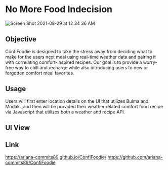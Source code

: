 # No More Food Indecision

![Screen Shot 2021-08-29 at 12 34 36 AM](https://user-images.githubusercontent.com/85209802/131241102-5fa3c41e-11ff-4789-895f-18b855a801b5.png)

## Objective

ConfiFoodie is designed to take the stress away from deciding what to make for the users next meal using real-time weather data and pairing it with correlating comfort-inspired recipes. Our goal is to provide a worry-free way to chill and recharge while also introducing users to new or forgotten comfort meal favorites.

## Usage

Users will first enter location details on the UI that utilizes Bulma and Modals, and then will be provided their weather related comfort food recipe via Javascript that utilizes both a weather and recipe API.

## UI View

## Link

https://ariana-commits89.github.io/ConfiFoodie/ 
https://github.com/ariana-commits89/ConfiFoodie
